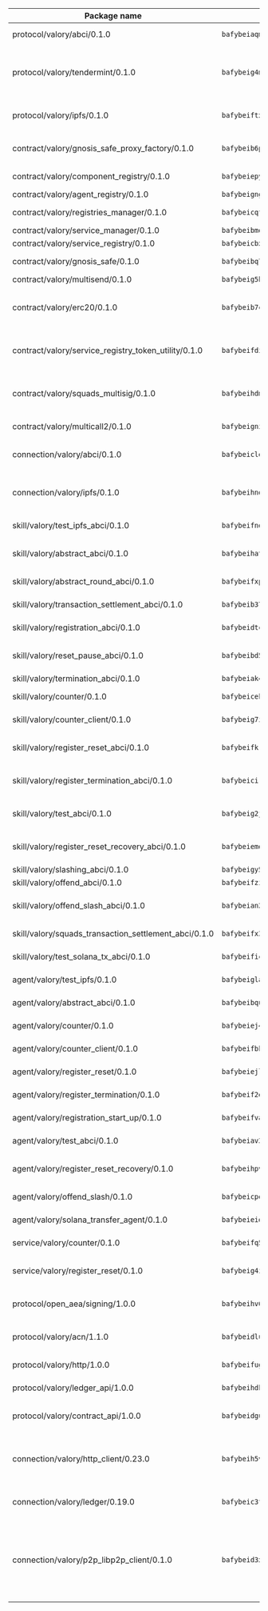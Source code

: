 | Package name                                                  | Package hash                                                  | Description                                                                                                                |
| ------------------------------------------------------------- | ------------------------------------------------------------- | -------------------------------------------------------------------------------------------------------------------------- |
| protocol/valory/abci/0.1.0                                    | `bafybeiaqmp7kocbfdboksayeqhkbrynvlfzsx4uy4x6nohywnmaig4an7u` | A protocol for ABCI requests and responses.                                                                                |
| protocol/valory/tendermint/0.1.0                              | `bafybeig4mi3vmlv5zpbjbfuzcgida6j5f2nhrpedxicmrrfjweqc5r7cra` | A protocol for communication between two AEAs to share tendermint configuration details.                                   |
| protocol/valory/ipfs/0.1.0                                    | `bafybeiftxi2qhreewgsc5wevogi7yc5g6hbcbo4uiuaibauhv3nhfcdtvm` | A protocol specification for IPFS requests and responses.                                                                  |
| contract/valory/gnosis_safe_proxy_factory/0.1.0               | `bafybeib6podeifufgmawvicm3xyz3uaplbcrsptjzz4unpseh7qtcpar74` | Gnosis Safe proxy factory (GnosisSafeProxyFactory) contract                                                                |
| contract/valory/component_registry/0.1.0                      | `bafybeiepywewigowj533f55orx7oys3kk5lgdc247p2267scqfyp4gnqle` | Component registry contract                                                                                                |
| contract/valory/agent_registry/0.1.0                          | `bafybeignghdk7oqvyg722gz66tbuj2vj4vkatguj4b6lf5fqzqxkktcke4` | Agent registry contract                                                                                                    |
| contract/valory/registries_manager/0.1.0                      | `bafybeicqf5y3kj42ow45hjcmnglose5n7bwpm2zl3ufuuevou24ewmgbde` | Registries Manager contract                                                                                                |
| contract/valory/service_manager/0.1.0                         | `bafybeibmqewfh5wnayopneyv4vx35n5k7loavzmcazyevntdoskw7vasom` | Service Manager contract                                                                                                   |
| contract/valory/service_registry/0.1.0                        | `bafybeicbxmbzt757lbmyh6762lrkcrp3oeum6dk3z7pvosixasifsk6xlm` | Service Registry contract                                                                                                  |
| contract/valory/gnosis_safe/0.1.0                             | `bafybeibq77mgzhyb23blf2eqmia3kc6io5karedfzhntvpcebeqdzrgyqa` | Gnosis Safe (GnosisSafeL2) contract                                                                                        |
| contract/valory/multisend/0.1.0                               | `bafybeig5byt5urg2d2bsecufxe5ql7f4mezg3mekfleeh32nmuusx66p4y` | MultiSend contract                                                                                                         |
| contract/valory/erc20/0.1.0                                   | `bafybeib7ctk3deleyxayrqvropewefr2muj4kcqe3t3wscak25bjmxnqwe` | The scaffold contract scaffolds a contract to be implemented by the developer.                                             |
| contract/valory/service_registry_token_utility/0.1.0          | `bafybeifdia2y5546tvk6xzxeaqzf2n5n7dutj2hdzbgenxohaqhjtnjqm4` | The scaffold contract scaffolds a contract to be implemented by the developer.                                             |
| contract/valory/squads_multisig/0.1.0                         | `bafybeihdmsv6o2oatzpns7gny4msmhioxbqs2iq5jnxbq2rsm3hoaxmwsa` | The scaffold contract scaffolds a contract to be implemented by the developer.                                             |
| contract/valory/multicall2/0.1.0                              | `bafybeigni3f2oecz6f3k5mjrwtcahtinvcyvylxcjp3nucb2x7rhc72bl4` | The MakerDAO multicall2 contract.                                                                                          |
| connection/valory/abci/0.1.0                                  | `bafybeiclexb6cnsog5yjz2qtvqyfnf7x5m7tpp56hblhk3pbocbvgjzhze` | connection to wrap communication with an ABCI server.                                                                      |
| connection/valory/ipfs/0.1.0                                  | `bafybeihndk6hohj3yncgrye5pw7b7w2kztj3avby5u5mfk2fpjh7hqphii` | A connection responsible for uploading and downloading files from IPFS.                                                    |
| skill/valory/test_ipfs_abci/0.1.0                             | `bafybeifndiy2yv7kmlahsca3fpsauk4koc3bgm5b3nekficerkkanl4u3q` | IPFS e2e testing application.                                                                                              |
| skill/valory/abstract_abci/0.1.0                              | `bafybeihat4giyc4bz6zopvahcj4iw53356pbtwfn7p4d5yflwly2qhahum` | The abci skill provides a template of an ABCI application.                                                                 |
| skill/valory/abstract_round_abci/0.1.0                        | `bafybeifxptyzqbbezjf5vbvy6tvtcrleyyl7uoxdcvdvdj2o56lrlxjyjm` | abstract round-based ABCI application                                                                                      |
| skill/valory/transaction_settlement_abci/0.1.0                | `bafybeib37ud67y6e7yhtiojkx6s5ggtyz42tk2wx3lp6csfaopgaerdrq4` | ABCI application for transaction settlement.                                                                               |
| skill/valory/registration_abci/0.1.0                          | `bafybeidtchxl2uxtrwa7fqjs5gcpmge4p3hhfk32km6mcyjvohzfusejhq` | ABCI application for common apps.                                                                                          |
| skill/valory/reset_pause_abci/0.1.0                           | `bafybeibd5cxt766wu6q2hnmwuzheie2vbxy5ynikqqicncfinsddawrazy` | ABCI application for resetting and pausing app executions.                                                                 |
| skill/valory/termination_abci/0.1.0                           | `bafybeiak4y3nrodtk766khqak6mjjrwbwbkdu62fhj75lfl7zia6ikop3e` | Termination skill.                                                                                                         |
| skill/valory/counter/0.1.0                                    | `bafybeicekk2if6ogp5qgdpu3wa2vwo7s4errxljzjyxepyjwvpvwentqyu` | The ABCI Counter application example.                                                                                      |
| skill/valory/counter_client/0.1.0                             | `bafybeig7ilg6vpcctmnusgvl7y5oxjtrrmwkfduj5p4swuwph72oclwm3i` | A client for the ABCI counter application.                                                                                 |
| skill/valory/register_reset_abci/0.1.0                        | `bafybeifkrkhkflg6mim3772awsj5z5sad32ncgzcqxp623cgrrf342txbi` | ABCI application for dummy skill that registers and resets                                                                 |
| skill/valory/register_termination_abci/0.1.0                  | `bafybeicirttecmmytzgfxughni53wv5cu4itpaeo72nb3bla32rqx2u7vm` | ABCI application for dummy skill that registers and resets                                                                 |
| skill/valory/test_abci/0.1.0                                  | `bafybeig2jfryvu3p4xk7fdqtm5piwsukgxxnd3x35ur257dxpbu2kiafpa` | ABCI application for testing the ABCI connection.                                                                          |
| skill/valory/register_reset_recovery_abci/0.1.0               | `bafybeiemdoohbliya74smyg5l4dx3jlwma2xbc2d7ff5gtml2d6wa436fq` | ABCI application for dummy skill that registers and resets                                                                 |
| skill/valory/slashing_abci/0.1.0                              | `bafybeigy5zmvokh72qgbmpgja3ud6wvgy6pqpxeyoungam6p5bg4y4gtpm` | Slashing skill.                                                                                                            |
| skill/valory/offend_abci/0.1.0                                | `bafybeifzi242z3z34f726xgnc5ouxjoanzqwazlgiqj2jahntt4oo27v2y` | Offend ABCI application.                                                                                                   |
| skill/valory/offend_slash_abci/0.1.0                          | `bafybeian26pxvivjeyfsj5jsaipop7epcmh6kxoqu3varkb4qrvloa5wzm` | ABCI application used in order to test the slashing abci                                                                   |
| skill/valory/squads_transaction_settlement_abci/0.1.0         | `bafybeifx33qgsgzh3umlw74etcczhkepphaai2jzsjb3ra6dpqqhqa3ub4` | ABCI application for transaction settlement.                                                                               |
| skill/valory/test_solana_tx_abci/0.1.0                        | `bafybeificlcdet54322m63fjjx3alu7s4yvhibtawty65mcpyv5yu47xau` | SOLANA e2e testing application.                                                                                            |
| agent/valory/test_ipfs/0.1.0                                  | `bafybeigla3krml7ubxtnz7lv5hwibpqvvspwv4i5ioehpdhcxigz2baw6i` | Agent for testing the ABCI connection.                                                                                     |
| agent/valory/abstract_abci/0.1.0                              | `bafybeibqu53hn2tx7ddfjffwlypbaoyskgxqnrmok7jhlimty42afd5ybu` | The abstract ABCI AEA - for testing purposes only.                                                                         |
| agent/valory/counter/0.1.0                                    | `bafybeiej4s56e32fbuvail3oygkodko26m7sw7ao4s7sl6spbpki7cvvdm` | The ABCI Counter example as an AEA                                                                                         |
| agent/valory/counter_client/0.1.0                             | `bafybeifbkzeh33xfftgeo7pefmutam2jbsouw63iklry3f6tjxnf76iqfu` | The ABCI Counter example as an AEA                                                                                         |
| agent/valory/register_reset/0.1.0                             | `bafybeiejlptwqlcz3plgs4pcwpqnhm4mumxz2cd6x7uij4qyrsabig755e` | Register reset to replicate Tendermint issue.                                                                              |
| agent/valory/register_termination/0.1.0                       | `bafybeif2evmzww6anahcjmisbtwkmblmw7gpzn75eesmgjw7eg2zazomme` | Register terminate to test the termination feature.                                                                        |
| agent/valory/registration_start_up/0.1.0                      | `bafybeifvaj5ly2s33tsy6il274ffyeq5hq7ib45gim5xvdd4rdnzkhj5sy` | Registration start-up ABCI example.                                                                                        |
| agent/valory/test_abci/0.1.0                                  | `bafybeiav3dvnsbgc4k7a6wnkqfdco53xk4dogzqrzrmtxiq6fzofk3lqwa` | Agent for testing the ABCI connection.                                                                                     |
| agent/valory/register_reset_recovery/0.1.0                    | `bafybeihpvqfbj6ag3h46eoj2hpzfembio7hzwmoypdliypeqmq4r3eqhia` | Agent to showcase hard reset as a recovery mechanism.                                                                      |
| agent/valory/offend_slash/0.1.0                               | `bafybeicpobjxx3m4b63nz2h5j73wrjonj7s2272ud27ndd2g6w45gfcnji` | Offend and slash to test the slashing feature.                                                                             |
| agent/valory/solana_transfer_agent/0.1.0                      | `bafybeieidr564mtwo3qdquhrwtpzfpcp5ggfw2nnauppnmj34wauumliva` | Register terminate to test the termination feature.                                                                        |
| service/valory/counter/0.1.0                                  | `bafybeifq5pyoceqcnogzypjvfhcfbr7nzo4y56kk4cf6ovozw2t65pfpdu` | A set of agents incrementing a counter                                                                                     |
| service/valory/register_reset/0.1.0                           | `bafybeig4isbts6u4bdf45wyrydl2f4y4yh3v2oqpasag4aeohbcfa7he4y` | Test and debug tendermint reset mechanism.                                                                                 |
| protocol/open_aea/signing/1.0.0                               | `bafybeihv62fim3wl2bayavfcg3u5e5cxu3b7brtu4cn5xoxd6lqwachasi` | A protocol for communication between skills and decision maker.                                                            |
| protocol/valory/acn/1.1.0                                     | `bafybeidluaoeakae3exseupaea4i3yvvk5vivyt227xshjlffywwxzcxqe` | The protocol used for envelope delivery on the ACN.                                                                        |
| protocol/valory/http/1.0.0                                    | `bafybeifugzl63kfdmwrxwphrnrhj7bn6iruxieme3a4ntzejf6kmtuwmae` | A protocol for HTTP requests and responses.                                                                                |
| protocol/valory/ledger_api/1.0.0                              | `bafybeihdk6psr4guxmbcrc26jr2cbgzpd5aljkqvpwo64bvaz7tdti2oni` | A protocol for ledger APIs requests and responses.                                                                         |
| protocol/valory/contract_api/1.0.0                            | `bafybeidgu7o5llh26xp3u3ebq3yluull5lupiyeu6iooi2xyymdrgnzq5i` | A protocol for contract APIs requests and responses.                                                                       |
| connection/valory/http_client/0.23.0                          | `bafybeih5vzo22p2umhqo52nzluaanxx7kejvvpcpdsrdymckkyvmsim6gm` | The HTTP_client connection that wraps a web-based client connecting to a RESTful API specification.                        |
| connection/valory/ledger/0.19.0                               | `bafybeic3ft7l7ca3qgnderm4xupsfmyoihgi27ukotnz7b5hdczla2enya` | A connection to interact with any ledger API and contract API.                                                             |
| connection/valory/p2p_libp2p_client/0.1.0                     | `bafybeid3xg5k2ol5adflqloy75ibgljmol6xsvzvezebsg7oudxeeolz7e` | The libp2p client connection implements a tcp connection to a running libp2p node as a traffic delegate to send/receive envelopes to/from agents in the DHT. |
